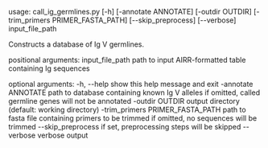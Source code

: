 usage: call_ig_germlines.py [-h] [-annotate ANNOTATE] [-outdir OUTDIR]
                            [-trim_primers PRIMER_FASTA_PATH]
                            [--skip_preprocess] [--verbose]
                            input_file_path

Constructs a database of Ig V germlines.

positional arguments:
  input_file_path       path to input AIRR-formatted table containing Ig
                        sequences

optional arguments:
  -h, --help            show this help message and exit
  -annotate ANNOTATE    path to database containing known Ig V alleles if
                        omitted, called germline genes will not be annotated
  -outdir OUTDIR        output directory (default: working directory)
  -trim_primers PRIMER_FASTA_PATH
                        path to fasta file containing primers to be trimmed if
                        omitted, no sequences will be trimmed
  --skip_preprocess     if set, preprocessing steps will be skipped
  --verbose             verbose output